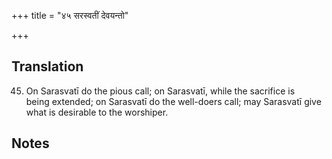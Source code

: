 +++
title = "४५ सरस्वतीं देवयन्तो"

+++
## Translation
45. On Sarasvatī do the pious call; on Sarasvatī, while the sacrifice is  
being extended; on Sarasvatī do the well-doers call; may Sarasvatī give  
what is desirable to the worshiper.

## Notes

